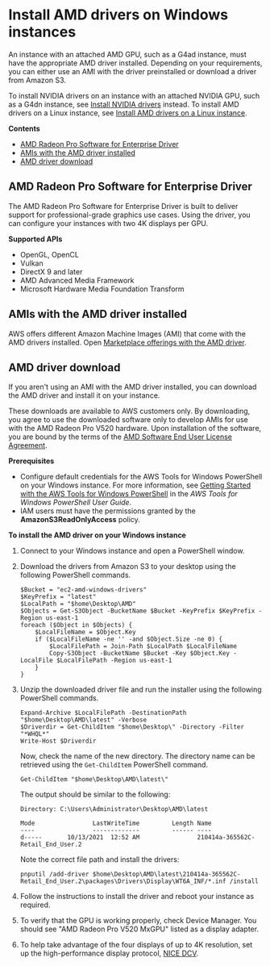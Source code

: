 # Install AMD drivers on Windows instances<a name="install-amd-driver"></a>

An instance with an attached AMD GPU, such as a G4ad instance, must have the appropriate AMD driver installed\. Depending on your requirements, you can either use an AMI with the driver preinstalled or download a driver from Amazon S3\.

To install NVIDIA drivers on an instance with an attached NVIDIA GPU, such as a G4dn instance, see [Install NVIDIA drivers](install-nvidia-driver.md) instead\.  To install AMD drivers on a Linux instance, see [Install AMD drivers on a Linux instance](https://docs.aws.amazon.com/AWSEC2/latest/UserGuide/install-amd-driver.html)\.

**Contents**
+ [AMD Radeon Pro Software for Enterprise Driver](#amd-radeon-pro-software-for-enterprise-driver)
+ [AMIs with the AMD driver installed](#preinstalled-amd-driver)
+ [AMD driver download](#download-amd-driver)

## AMD Radeon Pro Software for Enterprise Driver<a name="amd-radeon-pro-software-for-enterprise-driver"></a>

The AMD Radeon Pro Software for Enterprise Driver is built to deliver support for professional\-grade graphics use cases\. Using the driver, you can configure your instances with two 4K displays per GPU\.

**Supported APIs**
+ OpenGL, OpenCL
+ Vulkan
+ DirectX 9 and later
+ AMD Advanced Media Framework
+ Microsoft Hardware Media Foundation Transform

## AMIs with the AMD driver installed<a name="preinstalled-amd-driver"></a>

AWS offers different Amazon Machine Images \(AMI\) that come with the AMD drivers installed\. Open [Marketplace offerings with the AMD driver](http://aws.amazon.com/marketplace/search/results?page=1&filters=VendorId&VendorId=e6a5002c-6dd0-4d1e-8196-0a1d1857229b&searchTerms=AMD+Radeon+Pro+Driver)\.

## AMD driver download<a name="download-amd-driver"></a>

If you aren't using an AMI with the AMD driver installed, you can download the AMD driver and install it on your instance\.

These downloads are available to AWS customers only\. By downloading, you agree to use the downloaded software only to develop AMIs for use with the AMD Radeon Pro V520 hardware\. Upon installation of the software, you are bound by the terms of the [AMD Software End User License Agreement](https://www.amd.com/en/support/eula)\.

**Prerequisites**
+ Configure default credentials for the AWS Tools for Windows PowerShell on your Windows instance\. For more information, see [Getting Started with the AWS Tools for Windows PowerShell](https://docs.aws.amazon.com/powershell/latest/userguide/pstools-getting-started.html) in the *AWS Tools for Windows PowerShell User Guide*\.
+ IAM users must have the permissions granted by the **AmazonS3ReadOnlyAccess** policy\.

**To install the AMD driver on your Windows instance**

1. Connect to your Windows instance and open a PowerShell window\.

1. Download the drivers from Amazon S3 to your desktop using the following PowerShell commands\.

   ```
   $Bucket = "ec2-amd-windows-drivers"
   $KeyPrefix = "latest"
   $LocalPath = "$home\Desktop\AMD"
   $Objects = Get-S3Object -BucketName $Bucket -KeyPrefix $KeyPrefix -Region us-east-1
   foreach ($Object in $Objects) {
       $LocalFileName = $Object.Key
       if ($LocalFileName -ne '' -and $Object.Size -ne 0) {
           $LocalFilePath = Join-Path $LocalPath $LocalFileName
           Copy-S3Object -BucketName $Bucket -Key $Object.Key -LocalFile $LocalFilePath -Region us-east-1
       }
   }
   ```

1. Unzip the downloaded driver file and run the installer using the following PowerShell commands\.

   ```
   Expand-Archive $LocalFilePath -DestinationPath "$home\Desktop\AMD\latest" -Verbose
   $Driverdir = Get-ChildItem "$home\Desktop\" -Directory -Filter "*WHQL*"
   Write-Host $Driverdir
   ```

   Now, check the name of the new directory\. The directory name can be retrieved using the `Get-ChildItem` PowerShell command\.

   ```
   Get-ChildItem "$home\Desktop\AMD\latest\"
   ```

   The output should be similar to the following:

   ```
   Directory: C:\Users\Administrator\Desktop\AMD\latest
   						
   Mode                LastWriteTime         Length Name
   ----                -------------         ------ ----
   d-----       10/13/2021  12:52 AM                210414a-365562C-Retail_End_User.2
   ```

   Note the correct file path and install the drivers:

   ```
   pnputil /add-driver $home\Desktop\AMD\latest\210414a-365562C-Retail_End_User.2\packages\Drivers\Display\WT6A_INF/*.inf /install
   ```

1. Follow the instructions to install the driver and reboot your instance as required\.

1. To verify that the GPU is working properly, check Device Manager\. You should see "AMD Radeon Pro V520 MxGPU" listed as a display adapter\.

1. To help take advantage of the four displays of up to 4K resolution, set up the high\-performance display protocol, [NICE DCV](https://docs.aws.amazon.com/dcv/)\.